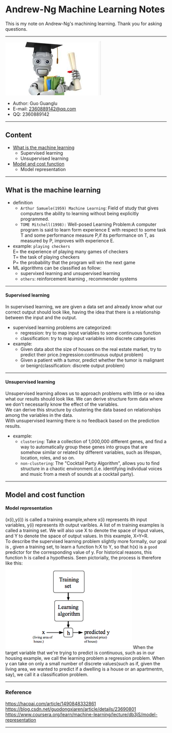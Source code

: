 ﻿# Andrew-Ng Machine Learning Notes
This is my note on Andrew-Ng's machining learning. Thank you for asking questions.

***
[![](/picture/fig_ML.jpg)][Andrew-Ng-coursera]  
- Author: Guo Guanglu  
- E-mail: 2360889142@qq.com
- QQ: 2360889142  

***
## Content
* [What is the machine learning](#what-is-the-machine-learning)  
	* Supervised learning  
	* Unsupervised learning  
* [Model and cost function](#model-and-cost-function)
	* Model representation
***
What is the machine learning
-----------------------------
* definition  
	* `Arthur Samuele(1959) Machine Learning`:  Field of study that gives computers the ability to learning without being explicitly programmed.  
	* `TOME Mitchell(1998):`  Well-posed Learning Problem:A computer program is said to learn form experience E with respect to some task T and some performance measure P,if its performance on T, as measured by P, improves with experience E.  
* example: `playing checkers`  
E= the experience of playing many games of checkers  
T= the task of playing checkers  
P= the probability that the program will win the next game  
* ML algorithms can be classified as follow:  
	* supervixed learning and unsupervised learning   
	* `others`: reinforcement learning , recommender systems  

***
#### Supervised learning
In supervised learning, we are given a data set and already know what our correct 
output should look like, having the idea that there is a relationship between the 
input and the output.  
* supervised learning problems are categorized:
	* regression: try to map input variables to some continuous function  
	* classification: try to map input variables into discrete categories  
* example:
	* Given data abot the size of houses on the real estate market, try to predict their price.(regression:continuous output problem)  
	* Given a patient with a tumor, predict whether the tumor is malignant or benign(classification: discrete output problem)

***
#### Unsupervised learning
Unsupervised learning allows us to approach problems with little or no idea what our results should look like. We can derive structure
form data where we don't necessarily know the effect of the variables.  
We can derive this structure by clustering the data based on relationships among the variables in the data.  
With unsupervised learning there is no feedback based on the prediction results.  
* example:  
	* `clustering`: Take a collection of 1,000,000 different genes, and find a way to automatically group these genes into groups that are somehow similar or related by different variables, such as lifespan, location, roles, and so on.  
	* `non-clustering`: The "Cocktail Party Algorithm", allows you to find structure in a chaotic environment.(i.e. identifying individual voices and music from a mesh of sounds at a cocktail party).  

***  
Model and cost function
-------  
#### Model representation  
(x(i),y(i)) is called a training example,where x(i) represents ith input variables, y(i) represents ith output varibles. A list of m training examples is called a training set. We will also use X to denote the space of input values, and Y to denote the space of output values. In this example, X=Y=R.  
To describe the supervised learning problem slightly more formally, our goal is , given a training set, to learn a function h:X to Y, so that h(x) is a `good` predictor for the corresponding value of y. For historical reasons, this function h is called a hypothesis. Seen pictorially, the process is therefore like this:  
![](/picture/ML-process.png)
When the target variable that we're trying to predict is continuous, such as in our housing example, we call the learning problem a regression problem. When y can take on only a small number of discrete values(such as if, given the living area, we wanted to predict if a dwelling is a house or an apartmentm, say), we call it a classification problem.


**********
### Reference
https://hacpai.com/article/1490848332861  
https://blog.csdn.net/guodongxiaren/article/details/23690801  
https://www.coursera.org/learn/machine-learning/lecture/db3jS/model-representation  

---------------------------------------------------------
[Andrew-Ng-coursera]:https://www.coursera.org/learn/machine-learning/lecture/db3jS/model-representation "Andrew Ng coursera"


